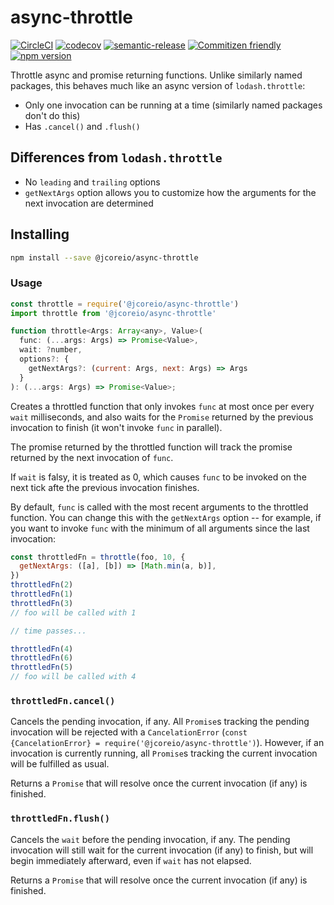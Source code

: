 # async-throttle

[![CircleCI](https://circleci.com/gh/jcoreio/async-throttle.svg?style=svg)](https://circleci.com/gh/jcoreio/async-throttle)
[![codecov](https://codecov.io/gh/jcoreio/async-throttle/branch/master/graph/badge.svg?token=pLauOb4sn7)](undefined)
[![semantic-release](https://img.shields.io/badge/%20%20%F0%9F%93%A6%F0%9F%9A%80-semantic--release-e10079.svg)](https://github.com/semantic-release/semantic-release)
[![Commitizen friendly](https://img.shields.io/badge/commitizen-friendly-brightgreen.svg)](http://commitizen.github.io/cz-cli/)
[![npm version](https://badge.fury.io/js/%40jcoreio%2Fasync-throttle.svg)](https://badge.fury.io/js/%40jcoreio%2Fasync-throttle)

Throttle async and promise returning functions. Unlike similarly named packages, this behaves much like an async version of
`lodash.throttle`:

- Only one invocation can be running at a time (similarly named packages don't do this)
- Has `.cancel()` and `.flush()`

## Differences from `lodash.throttle`

- No `leading` and `trailing` options
- `getNextArgs` option allows you to customize how the arguments for the next invocation are determined

## Installing

```sh
npm install --save @jcoreio/async-throttle
```

### Usage

```js
const throttle = require('@jcoreio/async-throttle')
import throttle from '@jcoreio/async-throttle'
```

```js
function throttle<Args: Array<any>, Value>(
  func: (...args: Args) => Promise<Value>,
  wait: ?number,
  options?: {
    getNextArgs?: (current: Args, next: Args) => Args
  }
): (...args: Args) => Promise<Value>;
```

Creates a throttled function that only invokes `func` at most once per every `wait` milliseconds, and also waits for the
`Promise` returned by the previous invocation to finish (it won't invoke `func` in parallel).

The promise returned by the throttled function will track the promise returned by the next invocation of `func`.

If `wait` is falsy, it is treated as 0, which causes `func` to be invoked on the next tick afte the previous invocation
finishes.

By default, `func` is called with the most recent arguments to the throttled function. You can change this with the
`getNextArgs` option -- for example, if you want to invoke `func` with the minimum of all arguments since the last
invocation:

```js
const throttledFn = throttle(foo, 10, {
  getNextArgs: ([a], [b]) => [Math.min(a, b)],
})
throttledFn(2)
throttledFn(1)
throttledFn(3)
// foo will be called with 1

// time passes...

throttledFn(4)
throttledFn(6)
throttledFn(5)
// foo will be called with 4
```

### `throttledFn.cancel()`

Cancels the pending invocation, if any. All `Promise`s tracking the pending invocation will be
rejected with a `CancelationError` (`const {CancelationError} = require('@jcoreio/async-throttle')`).
However, if an invocation is currently running, all `Promise`s tracking the current invocation will be fulfilled as usual.

Returns a `Promise` that will resolve once the current invocation (if any) is finished.

### `throttledFn.flush()`

Cancels the `wait` before the pending invocation, if any. The pending invocation will still wait for the current invocation (if any)
to finish, but will begin immediately afterward, even if `wait` has not elapsed.

Returns a `Promise` that will resolve once the current invocation (if any) is finished.
